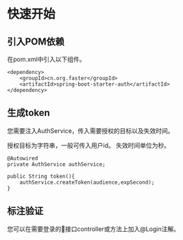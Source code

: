 # 快速开始

## 引入POM依赖

在pom.xml中引入以下组件。

```
<dependency>
    <groupId>cn.org.faster</groupId>
    <artifactId>spring-boot-starter-auth</artifactId>
</dependency>
```


## 生成token

您需要注入AuthService，传入需要授权的目标以及失效时间。

授权目标为字符串，一般可传入用户id。
失效时间单位为秒。

```
@Autowired
private AuthService authService;

public String token(){
    authService.createToken(audience,expSecond);
}
```

## 标注验证

您可以在需要登录的接口controller或方法上加入@Login注解。


